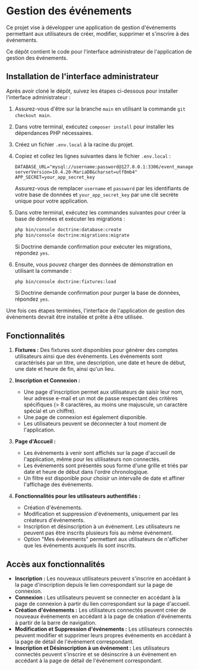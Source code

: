 # Gestion des événements

Ce projet vise à développer une application de gestion d'événements permettant aux utilisateurs de créer, modifier, supprimer et s'inscrire à des événements.

Ce dépôt contient le code pour l'interface administrateur de l'application de gestion des événements.

## Installation de l'interface administrateur

Après avoir cloné le dépôt, suivez les étapes ci-dessous pour installer l'interface administrateur :

1. Assurez-vous d'être sur la branche `main` en utilisant la commande `git checkout main`.

2. Dans votre terminal, exécutez `composer install` pour installer les dépendances PHP nécessaires.

3. Créez un fichier `.env.local` à la racine du projet.

4. Copiez et collez les lignes suivantes dans le fichier `.env.local` :

   ```plaintext
   DATABASE_URL="mysql://username:password@127.0.0.1:3306/event_management?serverVersion=10.4.20-MariaDB&charset=utf8mb4"
   APP_SECRET=your_app_secret_key
   ```

   Assurez-vous de remplacer `username` et `password` par les identifiants de votre base de données et `your_app_secret_key` par une clé secrète unique pour votre application.

5. Dans votre terminal, exécutez les commandes suivantes pour créer la base de données et exécuter les migrations :

   ```bash
   php bin/console doctrine:database:create
   php bin/console doctrine:migrations:migrate
   ```

   Si Doctrine demande confirmation pour exécuter les migrations, répondez `yes`.

6. Ensuite, vous pouvez charger des données de démonstration en utilisant la commande :

   ```bash
   php bin/console doctrine:fixtures:load
   ```

   Si Doctrine demande confirmation pour purger la base de données, répondez `yes`.

Une fois ces étapes terminées, l'interface de l'application de gestion des événements devrait être installée et prête à être utilisée.

## Fonctionnalités

1. **Fixtures :** Des fixtures sont disponibles pour générer des comptes utilisateurs ainsi que des événements. Les événements sont caractérisés par un titre, une description, une date et heure de début, une date et heure de fin, ainsi qu'un lieu.

2. **Inscription et Connexion :**
   - Une page d'inscription permet aux utilisateurs de saisir leur nom, leur adresse e-mail et un mot de passe respectant des critères spécifiques (> 8 caractères, au moins une majuscule, un caractère spécial et un chiffre).
   - Une page de connexion est également disponible.
   - Les utilisateurs peuvent se déconnecter à tout moment de l'application.

3. **Page d'Accueil :**
   - Les événements à venir sont affichés sur la page d'accueil de l'application, même pour les utilisateurs non connectés.
   - Les événements sont présentés sous forme d'une grille et triés par date et heure de début dans l'ordre chronologique.
   - Un filtre est disponible pour choisir un intervalle de date et affiner l'affichage des événements.

4. **Fonctionnalités pour les utilisateurs authentifiés :**
   - Création d'événements.
   - Modification et suppression d'événements, uniquement par les créateurs d'événements.
   - Inscription et désinscription à un événement. Les utilisateurs ne peuvent pas être inscrits plusieurs fois au même événement.
   - Option "Mes événements" permettant aux utilisateurs de n'afficher que les événements auxquels ils sont inscrits.

## Accès aux fonctionnalités

- **Inscription :** Les nouveaux utilisateurs peuvent s'inscrire en accédant à la page d'inscription depuis le lien correspondant sur la page de connexion.
- **Connexion :** Les utilisateurs peuvent se connecter en accédant à la page de connexion à partir du lien correspondant sur la page d'accueil.
- **Création d'événements :** Les utilisateurs connectés peuvent créer de nouveaux événements en accédant à la page de création d'événements à partir de la barre de navigation.
- **Modification et Suppression d'événements :** Les utilisateurs connectés peuvent modifier et supprimer leurs propres événements en accédant à la page de détail de l'événement correspondant.
- **Inscription et Désinscription à un événement :** Les utilisateurs connectés peuvent s'inscrire et se désinscrire à un événement en accédant à la page de détail de l'événement correspondant.